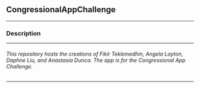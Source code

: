 ## CongressionalAppChallenge
-----------------------------------
### Description 
----------------------------------
###### This repository hosts the creations of Fikir Teklemedhin, Angela Layton, Daphne Liu, and Anastasia Dunca. The app is for the Congressional App Challenge. 
-----------------------------------
